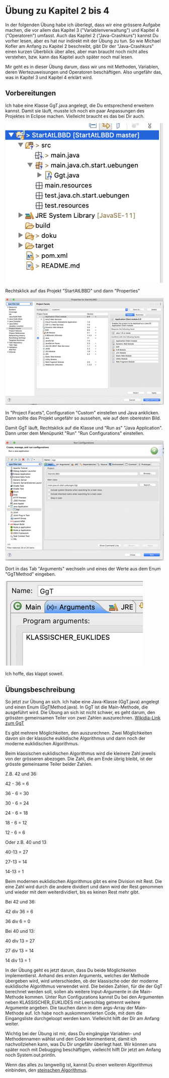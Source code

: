 # Übung zu Kapitel 2 bis 4 #

In der folgenden Übung habe ich überlegt, dass wir eine grössere Aufgabe machen, die vor allem das Kapitel 3 ("Variablenverwaltung") und Kapitel 4 ("Operatoren") umfasst. Auch das Kapitel 2 ("Java-Crashkurs") kannst Du vorher lesen, aber es hat nur indirekt mit der Übung zu tun. So wie Michael Kofler am Anfang zu Kapitel 2 beschreibt, gibt Dir der "Java-Crashkurs" einen kurzen Überblick über alles, aber man braucht noch nicht alles verstehen, bzw. kann das Kapitel auch später noch mal lesen.

Mir geht es in dieser Übung darum, dass wir uns mit Methoden, Variablen, deren Wertezuweisungen und Operatoren beschäftigen. Also ungefähr das, was in Kapitel 3 und Kapitel 4 erklärt wird. 

## Vorbereitungen ## 

Ich habe eine Klasse GgT.java angelegt, die Du entsprechend erweitern kannst. 
Damit sie läuft, musste ich noch ein paar Anpassungen des Projektes in Eclipse machen. Vielleicht braucht es das bei Dir auch.

![image](./uebersicht_projekt.png)

Rechtsklick auf das Projekt "StartAtLBBD" und dann "Properties"

![image](./properties.png)

In "Project Facets", Configuration "Custom" einstellen und Java anklicken. Dann sollte das Projekt ungefähr so aussehen, wie auf dem oberesten Bild.

Damit GgT läuft, Rechtsklick auf die Klasse und "Run as" "Java Application". Dann unter dem Menüpunkt "Run" "Run Configurations" einstellen.

![image](./run_configurations.png)

Dort in das Tab "Arguments" wechseln und eines der Werte aus dem Enum "GgTMethod" eingeben.

![image](./arguments.png)

Ich hoffe, das klappt soweit. 


## Übungsbeschreibung ##

So jetzt zur Übung an sich. Ich habe eine Java-Klasse (GgT.java) angelegt und einen Enum (GgTMethod.java). In GgT ist die Main-Methode, die ausgeführt wird. Die Übung an sich ist nicht schwer, es geht darum, den grössten gemeinsamen Teiler von zwei Zahlen auszurechnen. [Wikidia-Link zum GgT](https://de.wikipedia.org/wiki/Gr%C3%B6%C3%9Fter_gemeinsamer_Teiler) 


Es gibt mehrere Möglichkeiten, den auszurechnen. Zwei Möglichkeiten davon sin der klassiche euklidische Algorithmus und dann noch der moderne euklidischen Algorithmus. 

Beim klassischen euklidischen Algorithmus wird die kleinere Zahl jeweils von der grösseren abezogen. Die Zahl, die am Ende übrig bleibt, ist der grösste gemeinsame Teiler beider Zahlen. 

Z.B. 42 und 36:

42 - 36 = 6

36 - 6 = 30

30 - 6 = 24

24 - 6 = 18

18 - 6 = 12

12 - 6 = 6

Oder z.B. 40 und 13

40-13 = 27

27-13 = 14

14-13 = 1

Beim modernen euklidischen Algorithmus gibt es eine Division mit Rest. Die eine Zahl wird durch die andere dividiert und dann wird der Rest genommen und wieder mit dem weiterdividiert, bis es keinen Rest mehr gibt.

Bei 42 und 36:

42 div 36 = 6

36 div 6  = 0

Bei 40 und 13:

40 div 13 = 27

27 div 13 = 14

14 div 13 = 1


In der Übung geht es jetzt darum, dass Du beide Möglichkeiten implementierst. Anhand des ersten Arguments, welches der Methode übergeben wird, wird unterschieden, ob der klassische oder der moderne euklidische Algorithmus verwendet wird. Die beiden Zahlen, für die der GgT berechnet werden soll, sollen als weitere Input-Argumente in die Main-Methode kommen. Unter Run Configurations kannst Du bei den Argumenten neben KLASSISCHER_EUKLIDES mit Leerschlag getrennt weitere Argumente angeben. Die tauchen dann in dem args-Array der Main-Methode auf. Ich habe noch auskommentierten Code, mit dem die Eingangsliste durchgeloopt werden kann. Vielleicht hilft der Dir am Anfang weiter.

Wichtig bei der Übung ist mir, dass Du eingängige Variablen- und Methodennamen wählst und den Code kommentierst, damit ich nachvollziehen kann, was Du Dir ungefähr überlegt hast. Wir können uns später noch mit Debugging beschäftigen, vielleicht hilft Dir jetzt am Anfang noch System.out.println. 

Wenn das alles zu langweilig ist, kannst Du einen weiteren Algorithmus einbinden, den [steinschen Algorithmus](https://de.wikipedia.org/wiki/Steinscher_Algorithmus).
